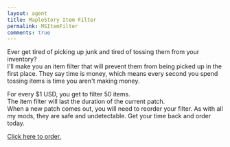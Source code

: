 ```yaml
---
layout: agent
title: MapleStory Item Filter
permalink: MSItemFilter
comments: true
---
```

Ever get tired of picking up junk and tired of tossing them from your inventory?  
I'll make you an item filter that will prevent them from being picked up in the first place.
They say time is money, which means every second you spend tossing items is time you aren't making money.

For every $1 USD, you get to filter 50 items.  
The item filter will last the duration of the current patch.  
When a new patch comes out, you will need to reorder your filter.
As with all my mods, they are safe and undetectable.
Get your time back and order today.

[Click here to order.](https://shop.betaleaf.net/item/item-filter)
